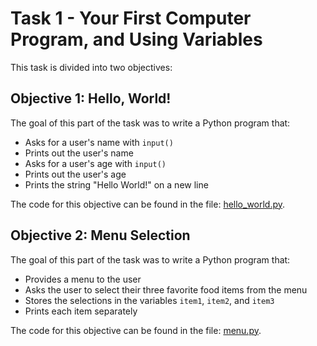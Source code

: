 # Task 1 - Your First Computer Program, and Using Variables

This task is divided into two objectives:

## Objective 1: Hello, World!

The goal of this part of the task was to write a Python program that:

- Asks for a user's name with `input()`
- Prints out the user's name
- Asks for a user's age with `input()`
- Prints out the user's age
- Prints the string "Hello World!" on a new line

The code for this objective can be found in the file: [hello_world.py](https://github.com/G-o-r-a-n/Learning-Python/blob/f0d48e0662bb4b7b5c6ad618e40eaa2d6b0cb715/Task%2001%20-%20Your%20First%20Computer%20Program%2C%20and%20Using%20Variables/hello_world.py).

## Objective 2: Menu Selection

The goal of this part of the task was to write a Python program that:

- Provides a menu to the user
- Asks the user to select their three favorite food items from the menu
- Stores the selections in the variables `item1`, `item2`, and `item3`
- Prints each item separately

The code for this objective can be found in the file: [menu.py](https://github.com/G-o-r-a-n/Learning-Python/blob/f0d48e0662bb4b7b5c6ad618e40eaa2d6b0cb715/Task%2001%20-%20Your%20First%20Computer%20Program%2C%20and%20Using%20Variables/menu.py).